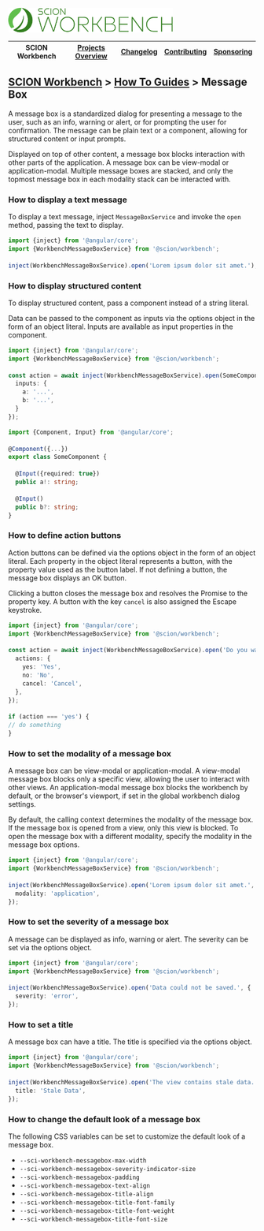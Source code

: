 <a href="/README.md"><img src="/resources/branding/scion-workbench-banner.svg" height="50" alt="SCION Workbench"></a>

| SCION Workbench | [Projects Overview][menu-projects-overview] | [Changelog][menu-changelog] | [Contributing][menu-contributing] | [Sponsoring][menu-sponsoring] |  
| --- | --- | --- | --- | --- |

## [SCION Workbench][menu-home] > [How To Guides][menu-how-to] > Message Box

A message box is a standardized dialog for presenting a message to the user, such as an info, warning or alert, or for prompting the user for confirmation. The message can be plain text or a component, allowing for
structured content or input prompts.

Displayed on top of other content, a message box blocks interaction with other parts of the application. A message box can be view-modal or application-modal. Multiple message boxes are stacked, and only the topmost message box in each modality stack can be interacted with.

### How to display a text message
To display a text message, inject `MessageBoxService` and invoke the `open` method, passing the text to display. 

```ts
import {inject} from '@angular/core';
import {WorkbenchMessageBoxService} from '@scion/workbench';

inject(WorkbenchMessageBoxService).open('Lorem ipsum dolor sit amet.');
```

### How to display structured content
To display structured content, pass a component instead of a string literal.

Data can be passed to the component as inputs via the options object in the form of an object literal. Inputs are available as input properties in the component.

```ts
import {inject} from '@angular/core';
import {WorkbenchMessageBoxService} from '@scion/workbench';

const action = await inject(WorkbenchMessageBoxService).open(SomeComponent, {
  inputs: {
    a: '...',
    b: '...',
  }
});
```

```ts
import {Component, Input} from '@angular/core';

@Component({...})
export class SomeComponent {

  @Input({required: true})
  public a!: string;

  @Input()
  public b?: string;
}
```

### How to define action buttons
Action buttons can be defined via the options object in the form of an object literal. Each property in the object literal represents a button, with the property value used as the button label. If not defining a button, the message box displays an OK button.

Clicking a button closes the message box and resolves the Promise to the property key. A button with the key `cancel` is also assigned the Escape keystroke.


```ts
import {inject} from '@angular/core';
import {WorkbenchMessageBoxService} from '@scion/workbench';

const action = await inject(WorkbenchMessageBoxService).open('Do you want to save changes?', {
  actions: {
    yes: 'Yes',
    no: 'No',
    cancel: 'Cancel',
  },
});

if (action === 'yes') {
// do something
}
```

### How to set the modality of a message box
A message box can be view-modal or application-modal. A view-modal message box blocks only a specific view, allowing the user to interact with other views. An application-modal message box blocks the workbench by default, or the browser's viewport, if set in the global workbench dialog settings.

By default, the calling context determines the modality of the message box. If the message box is opened from a view, only this view is blocked. To open the message box with a different modality, specify the modality in the message box options.

```ts
import {inject} from '@angular/core';
import {WorkbenchMessageBoxService} from '@scion/workbench';

inject(WorkbenchMessageBoxService).open('Lorem ipsum dolor sit amet.', {
  modality: 'application',
});
```

### How to set the severity of a message box
A message can be displayed as info, warning or alert. The severity can be set via the options object.

```ts
import {inject} from '@angular/core';
import {WorkbenchMessageBoxService} from '@scion/workbench';

inject(WorkbenchMessageBoxService).open('Data could not be saved.', {
  severity: 'error',
});
```

### How to set a title
A message box can have a title. The title is specified via the options object. 

```ts
import {inject} from '@angular/core';
import {WorkbenchMessageBoxService} from '@scion/workbench';

inject(WorkbenchMessageBoxService).open('The view contains stale data.', {
  title: 'Stale Data',
});
```

### How to change the default look of a message box
The following CSS variables can be set to customize the default look of a message box.

- `--sci-workbench-messagebox-max-width`
- `--sci-workbench-messagebox-severity-indicator-size`
- `--sci-workbench-messagebox-padding`
- `--sci-workbench-messagebox-text-align`
- `--sci-workbench-messagebox-title-align`
- `--sci-workbench-messagebox-title-font-family`
- `--sci-workbench-messagebox-title-font-weight`
- `--sci-workbench-messagebox-title-font-size`

[menu-how-to]: /docs/site/howto/how-to.md

[menu-home]: /README.md
[menu-projects-overview]: /docs/site/projects-overview.md
[menu-changelog]: /docs/site/changelog.md
[menu-contributing]: /CONTRIBUTING.md
[menu-sponsoring]: /docs/site/sponsoring.md
